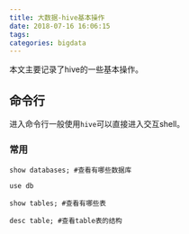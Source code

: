 ```yaml
---
title: 大数据-hive基本操作
date: 2018-07-16 16:06:15
tags:
categories: bigdata
---
```


本文主要记录了hive的一些基本操作。

<!--more-->

## 命令行

进入命令行一般使用`hive`可以直接进入交互shell。

### 常用

```
show databases; #查看有哪些数据库

use db

show tables; #查看有哪些表

desc table; #查看table表的结构
```
